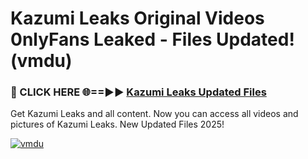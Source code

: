 # Kazumi Leaks Original Videos 0nlyFans Leaked - Files Updated! (vmdu)

<h3>🔴 CLICK HERE 🌐==►► <a href="https://tinyurl.com/x26r9saj" rel="nofollow">Kazumi Leaks Updated Files</a></h3>

Get Kazumi Leaks and all content. Now you can access all videos and pictures of Kazumi Leaks. New Updated Files 2025!

[![vmdu](https://i.imgur.com/LkgZPqh.gif)](https://tinyurl.com/x26r9saj)
